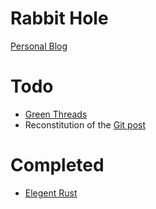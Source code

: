 # Rabbit Hole

[Personal Blog](https://tian-deng.github.io/)

# Todo

* [Green Threads](https://tian-deng.github.io/posts/translation/rust/green_threads_explained_in_200_lines_of_rust/)
* Reconstitution of the [Git post](https://tian-deng.github.io/posts/tools/git/basic_git/)

# Completed

* [Elegent Rust](https://tian-deng.github.io/posts/rust/elegent_rust/)